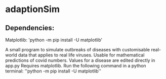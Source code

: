 # adaptionSim
## Dependencies:
Matplotlib: 'python -m pip install -U matplotlib'


A small program to simulate outbreaks of diseases with customisable real-world data that applies to real life viruses. Usable for mathematical predictions of covid numbers.
Values for a disease are edited directly in app.py
Requires matplotlib.
Run the following command in a python terminal: ''python -m pip install -U matplotlib''
